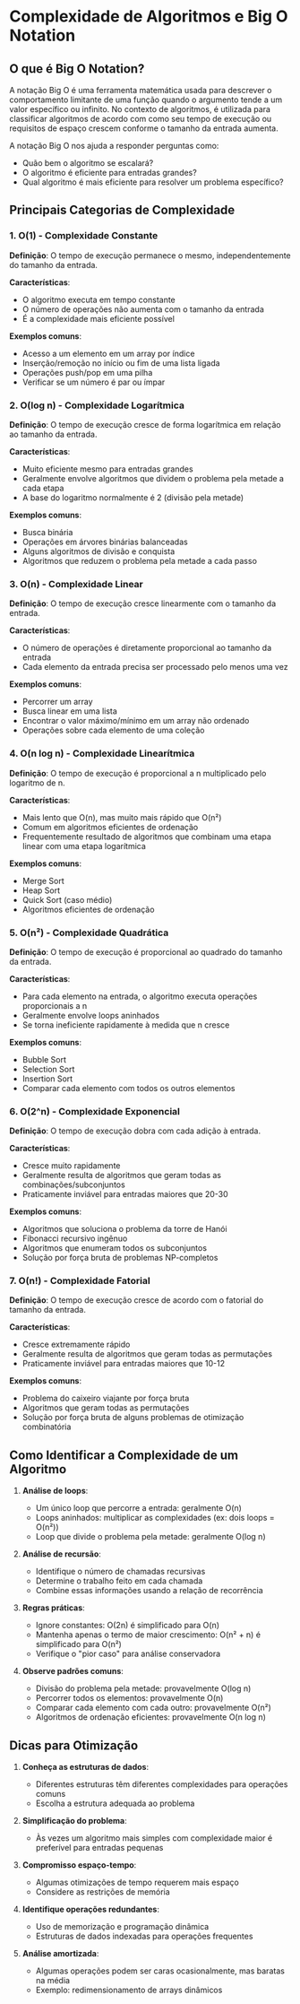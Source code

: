 # Complexidade de Algoritmos e Big O Notation

## O que é Big O Notation?

A notação Big O é uma ferramenta matemática usada para descrever o comportamento limitante de uma função quando o argumento tende a um valor específico ou infinito. No contexto de algoritmos, é utilizada para classificar algoritmos de acordo com como seu tempo de execução ou requisitos de espaço crescem conforme o tamanho da entrada aumenta.

A notação Big O nos ajuda a responder perguntas como:
- Quão bem o algoritmo se escalará?
- O algoritmo é eficiente para entradas grandes?
- Qual algoritmo é mais eficiente para resolver um problema específico?

## Principais Categorias de Complexidade

### 1. O(1) - Complexidade Constante

**Definição**: O tempo de execução permanece o mesmo, independentemente do tamanho da entrada.

**Características**:
- O algoritmo executa em tempo constante
- O número de operações não aumenta com o tamanho da entrada
- É a complexidade mais eficiente possível

**Exemplos comuns**:
- Acesso a um elemento em um array por índice
- Inserção/remoção no início ou fim de uma lista ligada
- Operações push/pop em uma pilha
- Verificar se um número é par ou ímpar

### 2. O(log n) - Complexidade Logarítmica

**Definição**: O tempo de execução cresce de forma logarítmica em relação ao tamanho da entrada.

**Características**:
- Muito eficiente mesmo para entradas grandes
- Geralmente envolve algoritmos que dividem o problema pela metade a cada etapa
- A base do logaritmo normalmente é 2 (divisão pela metade)

**Exemplos comuns**:
- Busca binária
- Operações em árvores binárias balanceadas
- Alguns algoritmos de divisão e conquista
- Algoritmos que reduzem o problema pela metade a cada passo

### 3. O(n) - Complexidade Linear

**Definição**: O tempo de execução cresce linearmente com o tamanho da entrada.

**Características**:
- O número de operações é diretamente proporcional ao tamanho da entrada
- Cada elemento da entrada precisa ser processado pelo menos uma vez

**Exemplos comuns**:
- Percorrer um array
- Busca linear em uma lista
- Encontrar o valor máximo/mínimo em um array não ordenado
- Operações sobre cada elemento de uma coleção

### 4. O(n log n) - Complexidade Linearítmica

**Definição**: O tempo de execução é proporcional a n multiplicado pelo logaritmo de n.

**Características**:
- Mais lento que O(n), mas muito mais rápido que O(n²)
- Comum em algoritmos eficientes de ordenação
- Frequentemente resultado de algoritmos que combinam uma etapa linear com uma etapa logarítmica

**Exemplos comuns**:
- Merge Sort
- Heap Sort
- Quick Sort (caso médio)
- Algoritmos eficientes de ordenação

### 5. O(n²) - Complexidade Quadrática

**Definição**: O tempo de execução é proporcional ao quadrado do tamanho da entrada.

**Características**:
- Para cada elemento na entrada, o algoritmo executa operações proporcionais a n
- Geralmente envolve loops aninhados
- Se torna ineficiente rapidamente à medida que n cresce

**Exemplos comuns**:
- Bubble Sort
- Selection Sort
- Insertion Sort
- Comparar cada elemento com todos os outros elementos

### 6. O(2^n) - Complexidade Exponencial

**Definição**: O tempo de execução dobra com cada adição à entrada.

**Características**:
- Cresce muito rapidamente
- Geralmente resulta de algoritmos que geram todas as combinações/subconjuntos
- Praticamente inviável para entradas maiores que 20-30

**Exemplos comuns**:
- Algoritmos que soluciona o problema da torre de Hanói
- Fibonacci recursivo ingênuo
- Algoritmos que enumeram todos os subconjuntos
- Solução por força bruta de problemas NP-completos

### 7. O(n!) - Complexidade Fatorial

**Definição**: O tempo de execução cresce de acordo com o fatorial do tamanho da entrada.

**Características**:
- Cresce extremamente rápido
- Geralmente resulta de algoritmos que geram todas as permutações
- Praticamente inviável para entradas maiores que 10-12

**Exemplos comuns**:
- Problema do caixeiro viajante por força bruta
- Algoritmos que geram todas as permutações
- Solução por força bruta de alguns problemas de otimização combinatória

## Como Identificar a Complexidade de um Algoritmo

1. **Análise de loops**:
   - Um único loop que percorre a entrada: geralmente O(n)
   - Loops aninhados: multiplicar as complexidades (ex: dois loops = O(n²))
   - Loop que divide o problema pela metade: geralmente O(log n)

2. **Análise de recursão**:
   - Identifique o número de chamadas recursivas
   - Determine o trabalho feito em cada chamada
   - Combine essas informações usando a relação de recorrência

3. **Regras práticas**:
   - Ignore constantes: O(2n) é simplificado para O(n)
   - Mantenha apenas o termo de maior crescimento: O(n² + n) é simplificado para O(n²)
   - Verifique o "pior caso" para análise conservadora

4. **Observe padrões comuns**:
   - Divisão do problema pela metade: provavelmente O(log n)
   - Percorrer todos os elementos: provavelmente O(n)
   - Comparar cada elemento com cada outro: provavelmente O(n²)
   - Algoritmos de ordenação eficientes: provavelmente O(n log n)

## Dicas para Otimização

1. **Conheça as estruturas de dados**:
   - Diferentes estruturas têm diferentes complexidades para operações comuns
   - Escolha a estrutura adequada ao problema

2. **Simplificação do problema**:
   - Às vezes um algoritmo mais simples com complexidade maior é preferível para entradas pequenas

3. **Compromisso espaço-tempo**:
   - Algumas otimizações de tempo requerem mais espaço
   - Considere as restrições de memória

4. **Identifique operações redundantes**:
   - Uso de memorização e programação dinâmica
   - Estruturas de dados indexadas para operações frequentes

5. **Análise amortizada**:
   - Algumas operações podem ser caras ocasionalmente, mas baratas na média
   - Exemplo: redimensionamento de arrays dinâmicos
